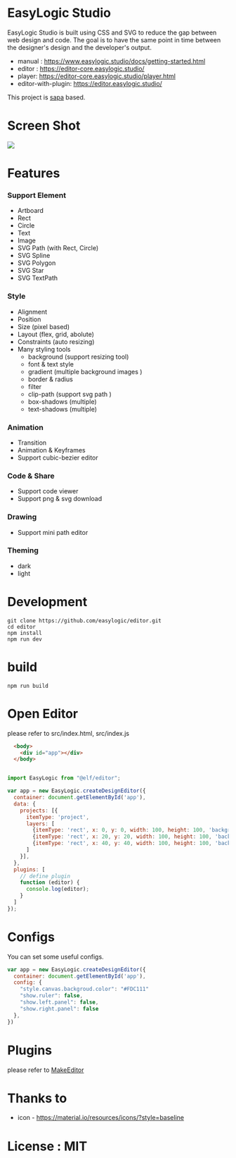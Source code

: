 # EasyLogic Studio


EasyLogic Studio is built using CSS and SVG to reduce the gap between web design and code. The goal is to have the same point in time between the designer's design and the developer's output.


* manual : https://www.easylogic.studio/docs/getting-started.html
* editor : https://editor-core.easylogic.studio/
* player: https://editor-core.easylogic.studio/player.html
* editor-with-plugin: https://editor.easylogic.studio/


This project is [sapa](https://github.com/easylogic/sapa) based. 

# Screen Shot 

<img src='https://www.easylogic.studio/images/editor.png' />


# Features 

### Support Element 

* Artboard 
* Rect 
* Circle 
* Text 
* Image 
* SVG Path (with Rect, Circle) 
* SVG Spline
* SVG Polygon
* SVG Star 
* SVG TextPath


### Style

* Alignment 
* Position 
* Size (pixel based)
* Layout (flex, grid, abolute) 
* Constraints (auto resizing)
* Many styling tools 
  * background (support resizing tool)
  * font & text style 
  * gradient (multiple background images )
  * border & radius 
  * filter 
  * clip-path (support svg path )
  * box-shadows  (multiple)
  * text-shadows (multiple)


### Animation 
* Transition 
* Animation & Keyframes 
* Support cubic-bezier editor 

### Code & Share 
* Support code viewer  
* Support png & svg download  

### Drawing 
* Support mini path editor 


### Theming  
* dark
* light


# Development 

```
git clone https://github.com/easylogic/editor.git
cd editor
npm install 
npm run dev 
``` 

# build 

```
npm run build 
```

# Open Editor 

please refer to src/index.html, src/index.js 

```html
  <body>
    <div id="app"></div>    
  </body>
```

```js

import EasyLogic from "@elf/editor";

var app = new EasyLogic.createDesignEditor({
  container: document.getElementById('app'),
  data: {
    projects: [{
      itemType: 'project', 
      layers: [
        {itemType: 'rect', x: 0, y: 0, width: 100, height: 100, 'background-color': 'red'},
        {itemType: 'rect', x: 20, y: 20, width: 100, height: 100, 'background-color': 'green'},
        {itemType: 'rect', x: 40, y: 40, width: 100, height: 100, 'background-color': 'blue'}
      ]
    }],
  },
  plugins: [
    // define plugin 
    function (editor) {
      console.log(editor);
    }
  ]
});

```

# Configs 

You can set some useful configs.

```js
var app = new EasyLogic.createDesignEditor({
  container: document.getElementById('app'),
  config: {
    "style.canvas.backgroud.color": "#FDC111"
    "show.ruler": false,
    "show.left.panel": false,
    "show.right.panel": false
  },
})
```

# Plugins 

please refer to  [MakeEditor](./system/MAKE.ko.md)


# Thanks to 

* icon - https://material.io/resources/icons/?style=baseline


# License : MIT

